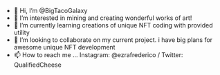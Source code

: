 - 👋 Hi, I’m @BigTacoGalaxy
- 👀 I’m interested in mining and creating wonderful works of art!
- 🌱 I’m currently learning creations of unique NFT coding with provided utility
- 💞️ I’m looking to collaborate on my current project. i have big plans for awesome unique NFT development
- 📫 How to reach me ... Instagram: @ezrafrederico / Twitter: QualifiedCheese

<!---
BigTacoGalaxy/BigTacoGalaxy is a ✨ special ✨ repository because its `README.md` (this file) appears on your GitHub profile.
You can click the Preview link to take a look at your changes.
--->
